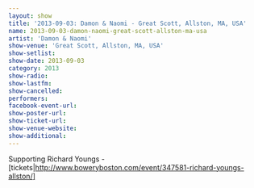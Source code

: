 ```yaml
---
layout: show
title: '2013-09-03: Damon & Naomi - Great Scott, Allston, MA, USA'
name: 2013-09-03-damon-naomi-great-scott-allston-ma-usa
artist: 'Damon & Naomi'
show-venue: 'Great Scott, Allston, MA, USA'
show-setlist: 
show-date: 2013-09-03
category: 2013
show-radio: 
show-lastfm: 
show-cancelled: 
performers: 
facebook-event-url: 
show-poster-url: 
show-ticket-url: 
show-venue-website: 
show-additional: 
---
```


Supporting Richard Youngs - [tickets|http://www.boweryboston.com/event/347581-richard-youngs-allston/]
